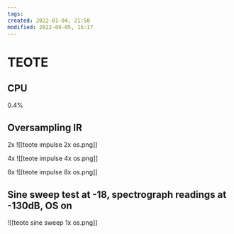 ```yaml
---
tags: 
created: 2022-01-04, 21:50
modified: 2022-09-05, 15:17
---
```


# TEOTE

## CPU
0.4%

## Oversampling IR
2x
![[teote impulse 2x os.png]]

4x
![[teote impulse 4x os.png]]

8x
![[teote impulse 8x os.png]]

## Sine sweep test at -18, spectrograph readings at -130dB, OS on
![[teote sine sweep 1x os.png]]